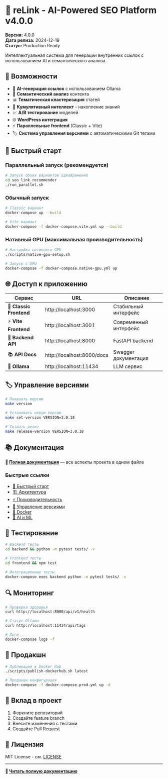 # 🚀 reLink - AI-Powered SEO Platform v4.0.0

**Версия:** 4.0.0  
**Дата релиза:** 2024-12-19  
**Статус:** Production Ready

Интеллектуальная система для генерации внутренних ссылок с использованием AI и семантического анализа.

## 🎯 Возможности

- 🤖 **AI-генерация ссылок** с использованием Ollama
- 🧠 **Семантический анализ** контента
- 📊 **Тематическая кластеризация** статей
- 🔗 **Кумулятивный интеллект** - накопление знаний
- 📈 **A/B тестирование** моделей
- 🌐 **WordPress интеграция**
- ⚡ **Параллельные frontend** (Classic + Vite)
- 🏷️ **Система управления версиями** с автоматическими Git тегами

## 🚀 Быстрый старт

### Параллельный запуск (рекомендуется)
```bash
# Запуск обоих вариантов одновременно
cd seo_link_recommender
./run_parallel.sh
```

### Обычный запуск
```bash
# Classic вариант
docker-compose up --build

# Vite вариант
docker-compose -f docker-compose.vite.yml up --build
```

### Нативный GPU (максимальная производительность)
```bash
# Настройка нативного GPU
./scripts/native-gpu-setup.sh

# Запуск с GPU
docker-compose -f docker-compose.native-gpu.yml up
```

## 🌐 Доступ к приложению

| Сервис | URL | Описание |
|--------|-----|----------|
| 🎯 **Classic Frontend** | http://localhost:3000 | Стабильный интерфейс |
| ⚡ **Vite Frontend** | http://localhost:3001 | Современный интерфейс |
| 🔧 **Backend API** | http://localhost:8000 | FastAPI backend |
| 📚 **API Docs** | http://localhost:8000/docs | Swagger документация |
| 🧠 **Ollama** | http://localhost:11434 | LLM сервис |

## 🏷️ Управление версиями

```bash
# Показать версию
make version

# Установить новую версию
make set-version VERSION=3.0.18

# Создать релиз
make release-version VERSION=3.0.18
```

## 📚 Документация

**📖 [Полная документация](UNIFIED_DOCUMENTATION.md)** — все аспекты проекта в одном файле

### Быстрые ссылки
- [🚀 Быстрый старт](UNIFIED_DOCUMENTATION.md#-как-быстро-начать-работу)
- [🏗️ Архитектура](UNIFIED_DOCUMENTATION.md#️-архитектура-системы)
- [⚡ Производительность](UNIFIED_DOCUMENTATION.md#-производительность-и-оптимизация)
- [🔧 Управление версиями](UNIFIED_DOCUMENTATION.md#-управление-версиями)
- [🐳 Docker](UNIFIED_DOCUMENTATION.md#-docker-и-развертывание)
- [🧠 AI и ML](UNIFIED_DOCUMENTATION.md#-ai-и-машинное-обучение)

## 🧪 Тестирование

```bash
# Backend тесты
cd backend && python -m pytest tests/ -v

# Frontend тесты
cd frontend && npm test

# Интеграционные тесты
docker-compose exec backend python -m pytest tests/ -v
```

## 🔍 Мониторинг

```bash
# Проверка здоровья
curl http://localhost:8000/api/v1/health

# Статус Ollama
curl http://localhost:11434/api/tags

# Логи
docker-compose logs -f
```

## 🚀 Продакшн

```bash
# Публикация в Docker Hub
./scripts/publish-dockerhub.sh latest

# Продакшн конфигурация
docker-compose -f docker-compose.prod.yml up -d
```

## 🤝 Вклад в проект

1. Форкните репозиторий
2. Создайте feature branch
3. Внесите изменения с тестами
4. Создайте Pull Request

## 📄 Лицензия

MIT License - см. [LICENSE](LICENSE)

---

**📖 [Читать полную документацию](UNIFIED_DOCUMENTATION.md)** 